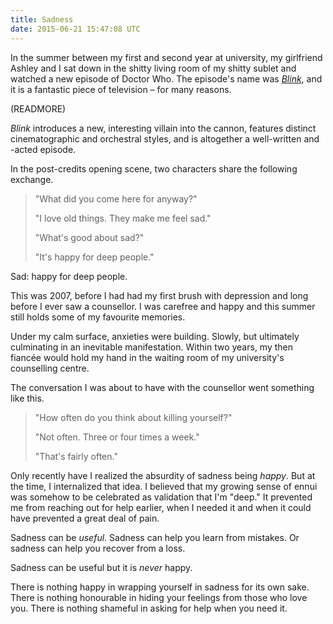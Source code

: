 ```yaml
---
title: Sadness
date: 2015-06-21 15:47:08 UTC
---
```


In the summer between my first and second year at university, my girlfriend Ashley and I sat down in the shitty living room of my shitty sublet and watched a new episode of Doctor Who. The episode's name was [_Blink_](http://www.imdb.com/title/tt1000252/?ref_=ttqt_qt_tt), and it is a fantastic piece of television – for many reasons. 

(READMORE)

_Blink_ introduces a new, interesting villain into the cannon, features distinct cinematographic and orchestral styles, and is altogether a well-written and -acted episode. 

In the post-credits opening scene, two characters share the following exchange.

> "What did you come here for anyway?"
> 
> "I love old things. They make me feel sad."
> 
> "What's good about sad?"
> 
> "It's happy for deep people."

Sad: happy for deep people. 

This was 2007, before I had had my first brush with depression and long before I ever saw a counsellor. I was carefree and happy and this summer still holds some of my favourite memories. 

Under my calm surface, anxieties were building. Slowly, but ultimately culminating in an inevitable manifestation. Within two years, my then fiancée would hold my hand in the waiting room of my university's counselling centre. 

The conversation I was about to have with the counsellor went something like this.

> "How often do you think about killing yourself?"
> 
> "Not often. Three or four times a week."
> 
> "That's fairly often."

Only recently have I realized the absurdity of sadness being _happy_. But at the time, I internalized that idea. I believed that my growing sense of ennui was somehow to be celebrated as validation that I'm "deep." It prevented me from reaching out for help earlier, when I needed it and when it could have prevented a great deal of pain. 

Sadness can be _useful_. Sadness can help you learn from mistakes. Or sadness can help you recover from a loss. 

Sadness can be useful but it is _never_ happy. 

There is nothing happy in wrapping yourself in sadness for its own sake. There is nothing honourable in hiding your feelings from those who love you. There is nothing shameful in asking for help when you need it. 